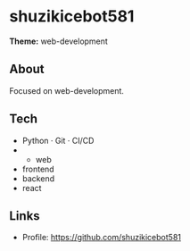 # shuzikicebot581

**Theme:** web-development

## About
Focused on web-development.

## Tech
- Python · Git · CI/CD
- - web
- frontend
- backend
- react

## Links
- Profile: https://github.com/shuzikicebot581
